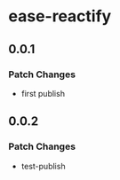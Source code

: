 # ease-reactify

## 0.0.1

### Patch Changes

- first publish

## 0.0.2

### Patch Changes

- test-publish
